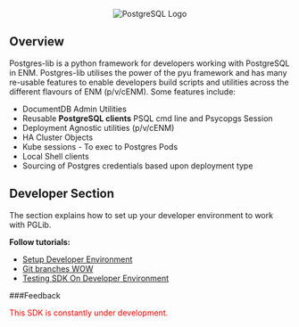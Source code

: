 <p style="text-align: center;">
  <img alt="PostgreSQL Logo" src="images/pglib_logo.png"></img>
</p>

## Overview

Postgres-lib is a python framework for developers working with PostgreSQL in 
ENM. Postgres-lib utilises the power of the pyu framework and has many 
re-usable features to enable developers build scripts and utilities across 
the different flavours of ENM (p/v/cENM). Some features include:

* DocumentDB Admin Utilities
* Reusable **PostgreSQL clients** PSQL cmd line and Psycopgs Session
* Deployment Agnostic utilities (p/v/cENM)
* HA Cluster Objects
* Kube sessions - To exec to Postgres Pods
* Local Shell clients
* Sourcing of Postgres credentials based upon deployment type

## Developer Section

The section explains how to set up your developer environment to work with 
PGLib.

**Follow tutorials:**

* [Setup Developer Environment](developer/setupenv.html)
* [Git branches WOW](developer/branch.html)
* [Testing SDK On Developer Environment](developer/sdktest.html)

###Feedback

<font color="red">This SDK is constantly under development.</font>